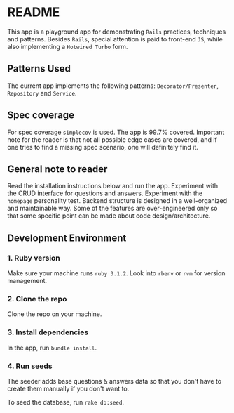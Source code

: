 # README

This app is a playground app for demonstrating `Rails` practices, techniques and patterns. Besides `Rails`,
special attention is paid to front-end `JS`, while also implementing a `Hotwired Turbo` form.

## Patterns Used
The current app implements the following patterns: `Decorator/Presenter`, `Repository` and `Service`.

## Spec coverage
For spec coverage `simplecov` is used. The app is 99.7% covered. Important note for the reader is that not all possible 
edge cases are covered, and if one tries to find a missing spec scenario, one will definitely find it.

## General note to reader
Read the installation instructions below and run the app. Experiment with the CRUD interface for questions and
answers. Experiment with the `homepage` personality test. Backend structure is designed in a well-organized and
maintainable way. Some of the features are over-engineered only so that some specific point can be made about
code design/architecture.

## Development Environment
### 1. Ruby version
Make sure your machine runs `ruby 3.1.2`. Look into `rbenv` or `rvm` for version management.
### 2. Clone the repo
Clone the repo on your machine.
### 3. Install dependencies
In the app, run `bundle install`.
### 4. Run seeds
The seeder adds base questions & answers data so that you don't have to create them manually if you don't want to.

To seed the database, run `rake db:seed`.

